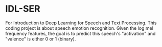 # IDL-SER
For Introduction to Deep Learning for Speech and Text Processing. This coding project is about speech emotion recognition. Given the log mel frequency features, the goal is to predict this speech's "activation" and "valence" is either 0 or 1 (binary).
